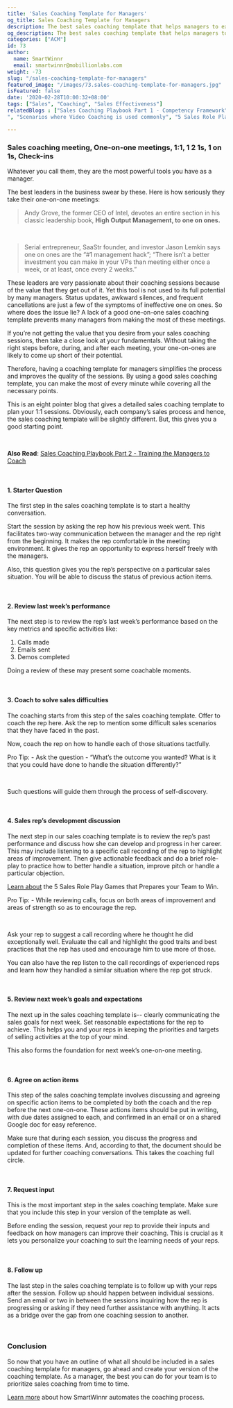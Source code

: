 ```yaml
---
title: 'Sales Coaching Template for Managers'
og_title: Sales Coaching Template for Managers
description: The best sales coaching template that helps managers to excel in their coaching game. A manager can use this coaching template to run highly successful coaching sessions.
og_description: The best sales coaching template that helps managers to excel in their coaching game. A manager can use this coaching template to run highly successful coaching sessions.
categories: ["ACM"]
id: 73
author:
  name: SmartWinnr
  email: smartwinnr@mobillionlabs.com
weight: -73
slug: "/sales-coaching-template-for-managers"
featured_image: "/images/73.sales-coaching-template-for-managers.jpg"
isFeatured: false
date: '2020-02-28T10:00:32+08:00'
tags: ["Sales", "Coaching", "Sales Effectiveness"]
relatedBlogs : ["Sales Coaching Playbook Part 1 - Competency Framework", "Sales Coaching Playbook Part 2 - Training the Managers to Coach", "Sales Coaching Playbook Part 3- How to Measure Success of Coaching
", "Scenarios where Video Coaching is used commonly", "5 Sales Role Play Games that Prepares your Team to Win"]

---
```


### **Sales coaching meeting, One-on-one meetings, 1:1, 1 2 1s, 1 on 1s, Check-ins**

Whatever you call them, they are the most powerful tools you have as a manager.

The best leaders in the business swear by these. Here is how seriously they take their one-on-one meetings:

> Andy Grove, the former CEO of Intel, devotes an entire section in his classic leadership book, **High Output Management, to one on ones.**

<br>

> Serial entrepreneur, SaaStr founder, and investor Jason Lemkin says one on ones are the  “#1 management hack”; “There isn’t a better investment you can make in your VPs than meeting either once a week, or at least, once every 2 weeks.” 


These leaders are very passionate about their coaching sessions because of the value that they get out of it. Yet this tool is not used to its full potential by many managers. Status updates, awkward silences, and frequent cancellations are just a few of the symptoms of ineffective one on ones.
So where does the issue lie? A lack of a good one-on-one sales coaching template prevents many managers from making the most of these meetings.

If you’re not getting the value that you desire from your sales coaching sessions, then take a close look at your fundamentals. Without taking the right steps before, during, and after each meeting, your one-on-ones are likely to come up short of their potential. 

Therefore, having a coaching template for managers simplifies the process and improves the quality of the sessions. By using a good sales coaching template, you can make the most of every minute while covering all the necessary points. 

This is an eight pointer blog that gives a detailed sales coaching template to plan your 1:1 sessions. Obviously, each company’s sales process and hence, the sales coaching template will be slightly different. But, this gives you a good starting point. 

<br>

**Also Read**: <a href="https://www.smartwinnr.com/post/sales-coaching-playbook-part-2-training-managers-to-coach/" target="_blank"> Sales Coaching Playbook Part 2 - Training the Managers to Coach</a>

<br>

#### **1. Starter Question**

The first step in the sales coaching template is to start a healthy conversation.

Start the session by asking the rep how his previous week went. This facilitates two-way communication between the manager and the rep right from the beginning. It makes the rep comfortable in the meeting environment. It gives the rep an opportunity to express herself freely with the managers. 

Also, this question gives you the rep’s perspective on a particular sales situation. You will be able to discuss the status of previous action items.

<br>

#### **2. Review last week’s performance**

The next step is to review the rep’s last week’s performance based on the key metrics and specific activities like:

<ol>
<li> Calls made </li>
<li> Emails sent </li>
<li> Demos completed  </li>
</ol>

Doing a review of these may present some coachable moments.

<br>

#### **3. Coach to solve sales difficulties**

The coaching starts from this step of the sales coaching template. Offer to coach the rep here. Ask the rep to mention some difficult sales scenarios that they have faced in the past. 

Now, coach the rep on how to handle each of those situations tactfully. 

<div class="ml_pro_tip">
  <p><span class="ml_text_bold">Pro Tip: </span> - Ask the question - “What’s the outcome you wanted? What is it that you could have done to handle the situation differently?” </p>
</div>

<br>

Such questions will guide them through the process of self-discovery.


<br>

#### **4. Sales rep’s development discussion**

The next step in our sales coaching template is to review the rep’s past performance and discuss how she can develop and progress in her career. This may include listening to a specific call recording of the rep to highlight areas of improvement. Then give actionable feedback and do a brief role-play to practice how to better handle a situation, improve pitch or handle a particular objection. 

<a href="https://www.smartwinnr.com/post/5-sales-role-play-games-that-prepares-your-team-to-win/" target="_blank">Learn about</a> the 5 Sales Role Play Games that Prepares your Team to Win.

<div class="ml_pro_tip">
  <p><span class="ml_text_bold">Pro Tip: </span> - While reviewing calls, focus on both areas of improvement and areas of strength so as to encourage the rep.  </p>
</div>

<br>

Ask your rep to suggest a call recording where he thought he did exceptionally well. Evaluate the call and highlight the good traits and best practices that the rep has used and encourage him to use more of those. 

You can also have the rep listen to the call recordings of experienced reps and learn how they handled a similar situation where the rep got struck.

<br>

#### **5. Review next week’s goals and expectations**

The next up in the sales coaching template is-- clearly communicating the sales goals for next week. Set reasonable expectations for the rep to achieve. This helps you and your reps in keeping the priorities and targets of selling activities at the top of your mind.

This also forms the foundation for next week’s one-on-one meeting.

<br>

#### **6. Agree on action items**

This step of the sales coaching template involves discussing and agreeing on specific action items to be completed by both the coach and the rep before the next one-on-one. These actions items should be put in writing, with due dates assigned to each, and confirmed in an email or on a shared Google doc for easy reference. 

Make sure that during each session, you discuss the progress and completion of these items. And, according to that, the document should be updated for further coaching conversations. This takes the coaching full circle.

<br>

#### **7. Request input**

This is the most important step in the sales coaching template. Make sure that you include this step in your version of the template as well. 

Before ending the session, request your rep to provide their inputs and feedback on how managers can improve their coaching. This is crucial as it lets you personalize your coaching to suit the learning needs of your reps.

<br>

#### **8. Follow up**

The last step in the sales coaching template is to follow up with your reps after the session. Follow up should happen between individual sessions. Send an email or two in between the sessions inquiring how the rep is progressing or asking if they need further assistance with anything. It acts as a bridge over the gap from one coaching session to another.

<br>

### **Conclusion**

So now that you have an outline of what all should be included in a sales coaching template for managers, go ahead and create your version of the coaching template. As a manager, the best you can do for your team is to prioritize sales coaching from time to time.


<a href="https://www.smartwinnr.com/product/sales-coaching/" target="_blank">Learn more</a> about how SmartWinnr automates the coaching process.